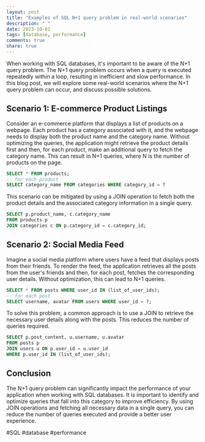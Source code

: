 ```yaml
---
layout: post
title: "Examples of SQL N+1 query problem in real-world scenarios"
description: " "
date: 2023-10-01
tags: [database, performance]
comments: true
share: true
---
```


When working with SQL databases, it's important to be aware of the N+1 query problem. The N+1 query problem occurs when a query is executed repeatedly within a loop, resulting in inefficient and slow performance. In this blog post, we will explore some real-world scenarios where the N+1 query problem can occur, and discuss possible solutions.

## Scenario 1: E-commerce Product Listings

Consider an e-commerce platform that displays a list of products on a webpage. Each product has a category associated with it, and the webpage needs to display both the product name and the category name. Without optimizing the queries, the application might retrieve the product details first and then, for each product, make an additional query to fetch the category name. This can result in N+1 queries, where N is the number of products on the page.

```sql
SELECT * FROM products;
-- for each product
SELECT category_name FROM categories WHERE category_id = ?
```

This scenario can be mitigated by using a JOIN operation to fetch both the product details and the associated category information in a single query.

```sql
SELECT p.product_name, c.category_name
FROM products p
JOIN categories c ON p.category_id = c.category_id;
```

## Scenario 2: Social Media Feed

Imagine a social media platform where users have a feed that displays posts from their friends. To render the feed, the application retrieves all the posts from the user's friends and then, for each post, fetches the corresponding user details. Without optimization, this can lead to N+1 queries.

```sql
SELECT * FROM posts WHERE user_id IN (list_of_user_ids);
-- for each post
SELECT username, avatar FROM users WHERE user_id = ?;
```

To solve this problem, a common approach is to use a JOIN to retrieve the necessary user details along with the posts. This reduces the number of queries required.

```sql
SELECT p.post_content, u.username, u.avatar
FROM posts p
JOIN users u ON p.user_id = u.user_id
WHERE p.user_id IN (list_of_user_ids);
```

## Conclusion

The N+1 query problem can significantly impact the performance of your application when working with SQL databases. It is important to identify and optimize queries that fall into this category to improve efficiency. By using JOIN operations and fetching all necessary data in a single query, you can reduce the number of queries executed and provide a better user experience.

#SQL #database #performance